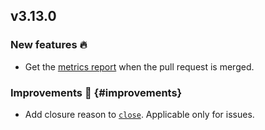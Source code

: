 ## v3.13.0

### New features :fire:

- Get the [metrics report](/guides/syntax#mode) when the pull request is merged.

### Improvements :rocket: {#improvements}

- Add closure reason to [`close`](/guides/built-ins#close). Applicable only for issues.
